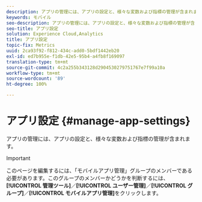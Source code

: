 ```yaml
---
description: アプリの管理には、アプリの設定と、様々な変数および指標の管理が含まれます。
keywords: モバイル
seo-description: アプリの管理には、アプリの設定と、様々な変数および指標の管理が含まれます。
seo-title: アプリ設定
solution: Experience Cloud,Analytics
title: アプリ設定
topic-fix: Metrics
uuid: 2ca93f92-f812-434c-add0-5bdf1442eb20
exl-id: ed7b955e-f1db-42e5-95b4-a4fb8f169097
translation-type: tm+mt
source-git-commit: 4c2a255b343128d2904530279751767e7f99a10a
workflow-type: tm+mt
source-wordcount: '89'
ht-degree: 100%

---
```


# アプリ設定 {#manage-app-settings}

アプリの管理には、アプリの設定と、様々な変数および指標の管理が含まれます。

>[!IMPORTANT]
>
>このページを編集するには、「モバイルアプリ管理」グループのメンバーである必要があります。このグループのメンバーかどうかを判断するには、**[!UICONTROL 管理ツール]**／**[!UICONTROL ユーザー管理]**／**[!UICONTROL グループ]**／**[!UICONTROL モバイルアプリ管理]**&#x200B;をクリックします。
